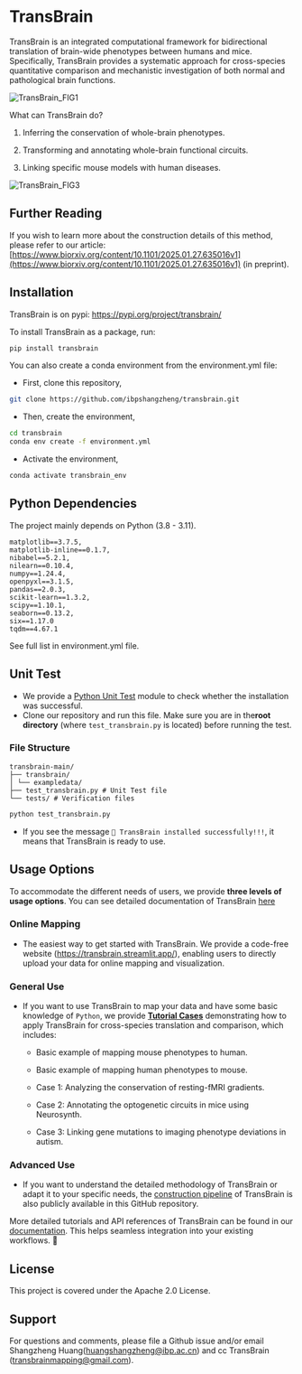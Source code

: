 # TransBrain

TransBrain is an integrated computational framework for bidirectional translation of brain-wide phenotypes between humans and mice. Specifically, TransBrain provides a systematic approach for cross-species quantitative comparison and mechanistic investigation of both normal and pathological brain functions.

![TransBrain_FIG1](./figure/fig1.png)

What can TransBrain do?

1. Inferring the conservation of whole-brain phenotypes.

2. Transforming and annotating whole-brain functional circuits.

3. Linking specific mouse models with human diseases.

![TransBrain_FIG3](./figure/fig3.png)

## Further Reading

If you wish to learn more about the construction details of this method, please refer to our article: [https://www.biorxiv.org/content/10.1101/2025.01.27.635016v1](https://www.biorxiv.org/content/10.1101/2025.01.27.635016v1) (in preprint).


## Installation
TransBrain is on pypi: https://pypi.org/project/transbrain/

To install TransBrain as a package, run:

```sh
pip install transbrain
```

You can also create a conda environment from the environment.yml file:

* First, clone this repository,
```sh
git clone https://github.com/ibpshangzheng/transbrain.git
```

* Then, create the environment,
```sh
cd transbrain
conda env create -f environment.yml
```

* Activate the environment,
```sh
conda activate transbrain_env
```

## Python Dependencies

The project mainly depends on Python (3.8 - 3.11).

```
matplotlib==3.7.5,
matplotlib-inline==0.1.7,
nibabel==5.2.1,
nilearn==0.10.4,
numpy==1.24.4,
openpyxl==3.1.5,
pandas==2.0.3,
scikit-learn==1.3.2,
scipy==1.10.1,
seaborn==0.13.2,
six==1.17.0
tqdm==4.67.1
```
See full list in environment.yml file. 

## Unit Test

- We provide a [Python Unit Test](https://www.dataquest.io/blog/unit-tests-python/) module to check whether the installation was successful.
- Clone our repository and run this file. Make sure you are in the ​**root directory**​ (where `test_transbrain.py` is located) before running the test.

### File Structure

    transbrain-main/
    ├── transbrain/
    │ └── exampledata/
    ├── test_transbrain.py # Unit Test file
    └── tests/ # Verification files


```bash
python test_transbrain.py
```

- If you see the message ``🎉 TransBrain installed successfully!!!``, it means that TransBrain is ready to use.


## Usage Options
To accommodate the different needs of users, we provide **three levels of usage options**. You can see detailed documentation of TransBrain [here](https://transbrain.readthedocs.io/en/latest/)

### Online Mapping
- The easiest way to get started with TransBrain. We provide a code-free website  (https://transbrain.streamlit.app/), enabling users to directly upload your data for online mapping and visualization.

### General Use
- If you want to use TransBrain to map your data and have some basic knowledge of ``Python``, we provide [**Tutorial Cases**](tutorials/README.md) demonstrating how to apply TransBrain for cross-species translation and comparison, which includes:

    * Basic example of mapping mouse phenotypes to human.

    * Basic example of mapping human phenotypes to mouse.

    * Case 1: Analyzing the conservation of resting-fMRI gradients.

    * Case 2: Annotating the optogenetic circuits in mice using Neurosynth.

    * Case 3: Linking gene mutations to imaging phenotype deviations in autism.

### Advanced Use
- If you want to understand the detailed methodology of TransBrain or adapt it to your specific needs, the [construction pipeline](pipeline/README.md) of TransBrain is also publicly available in this GitHub repository.


More detailed tutorials and API references of TransBrain can be found in our [documentation](https://transbrain.readthedocs.io/en/latest/). This helps seamless integration into your existing workflows. 🚀



## License
This project is covered under the Apache 2.0 License.

## Support
For questions and comments, please file a Github issue and/or email Shangzheng Huang(huangshangzheng@ibp.ac.cn) and cc TransBrain (transbrainmapping@gmail.com).


